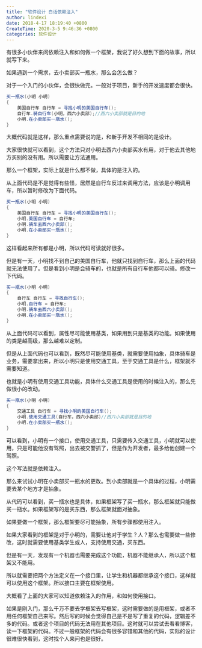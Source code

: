 ```yaml
---
title: "软件设计 白话依赖注入"
author: lindexi
date: 2018-4-17 18:19:40 +0800
CreateTime: 2020-3-5 9:46:36 +0800
categories: 软件设计
---
```


有很多小伙伴来问依赖注入和如何做一个框架，我说了好久想到下面的故事，所以就写下来。

<!--more-->



<!-- 标签：软件设计 -->
<!-- csdn -->

如果遇到一个需求，去小卖部买一瓶水，那么会怎么做？

对于一个入门的小伙伴，会很快做完。一般对于项目，新手的开发速度都会很快。

```csharp
买一瓶水(小明 小明)
{
    美国自行车 自行车 = 寻找小明的美国自行车();
    自行车.骑自行车(小明，西六小卖部);//西六小卖部就是目的地
    小明.在小卖部买一瓶水();
}
```

大概代码就是这样，那么重点需要说的是，和新手开发不相同的是设计。

大家很快就可以看到，这个方法只对小明去西六小卖部买水有用，对于他去其他地方买别的没有用。所以需要让方法通用。

那么一个框架，实际上就是什么都不做，具体的是注入的。

从上面代码是不是觉得有些怪，居然是自行车反过来调用方法，应该是小明调用车，所以暂时修改为下面代码。

```csharp
买一瓶水(小明 小明)
{
    美国自行车 自行车 = 寻找小明的美国自行车();
    小明.美国自行车 = 自行车;
    小明.骑车去西六小卖部();
    小明.在小卖部买一瓶水();
}
```

这样看起来所有都是小明，所以代码可读就好很多。

但是有一天，小明找不到自己的美国自行车，他就只找到自行车，那么上面的代码就无法使用了。但是看到小明是会骑车的，也就是所有自行车他都可以骑。修改一下代码。

```csharp
买一瓶水(小明 小明)
{
    自行车 自行车 = 寻找自行车();
    小明.自行车 = 自行车;
    小明.骑车去西六小卖部();
    小明.在小卖部买一瓶水();
}
```

从上面代码可以看到，属性尽可能使用基类，如果用到只是基类的功能。如果使用的类是越高级，那么越难以定制。

但是从上面代码也可以看到，既然尽可能使用基类，就需要使用抽象，具体骑车是业务，需要拿出来，所以小明只是使用交通工具，至于交通工具是什么，框架就不需要知道。

也就是小明有使用交通工具功能，具体什么交通工具是使用的时候注入的，那么先做很小的改动。

```csharp
买一瓶水(小明 小明)
{
    交通工具 自行车 = 寻找小明的美国自行车();
    小明.使用交通工具(自行车，西六小卖部)//西六小卖部就是目的地
    小明.在小卖部买一瓶水();
}
```

可以看到，小明有一个接口，使用交通工具，只需要传入交通工具，小明就可以使用，只是可能他没有驾照，出去被交警抓了，但是作为开发者，最多给他创建一个驾照。

这个写法就是依赖注入。

那么来试试小明在小卖部买一瓶水的更改。到小卖部就是一个具体的过程，小明需要去某个地方才是抽象。

从代码可以看到，买一瓶水也是具体，如果框架写了买一瓶水，那么框架就只能做买一瓶水。如果框架写的是买东西，那么框架就面对抽象。

如果要做一个框架，那么框架要尽可能抽象，所有步骤都使用注入。

如果大家看到的框架是对于小明的，需要让他对于学生？人？那么也需要做一些修改，这时就需要使用基类学生或人，支持使用交通，买东西。

但是有一天，发现有一个机器也需要完成这个功能，机器不能继承人，所以这个框架又不能用。

所以就需要把两个方法定义在一个接口里，让学生和机器都继承这个接口，这样就可以使用这个框架。所以接口主要在框架使用。

大概看了上面的大家可以知道依赖注入的作用，和如何使用接口。

如果是刚入门，那么千万不要去学框架去写框架，这时需要做的是用框架，或者不用任何框架自己来写。然后写的时候会觉得自己是不是写了重复的代码，逻辑差不多的代码。或者这个项目的代码无法用在其他项目。这时就可以尝试去看看博客，读一下框架的代码。不过一般框架的代码会有很多容错和其他的代码，实际的设计很难很快看到，这时找个人来问也是很好。

